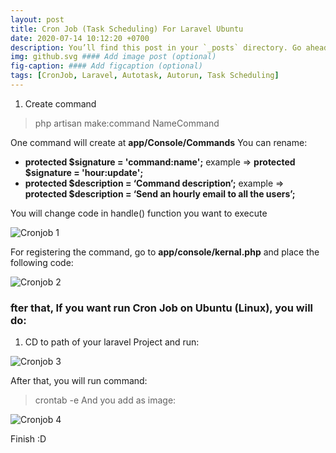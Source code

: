 ```yaml
---
layout: post
title: Cron Job (Task Scheduling) For Laravel Ubuntu
date: 2020-07-14 10:12:20 +0700
description: You’ll find this post in your `_posts` directory. Go ahead and edit it and re-build the site to see your changes. #### Add post description (optional)
img: github.svg #### Add image post (optional)
fig-caption: #### Add figcaption (optional)
tags: [CronJob, Laravel, Autotask, Autorun, Task Scheduling]
---
```


1. Create command
>php artisan make:command NameCommand

One command will create at <strong>app/Console/Commands</strong>
You can rename:

* <strong>protected $signature = 'command:name';</strong> example => <strong>protected $signature = 'hour:update';</strong>
* <strong>protected $description = ‘Command description’;</strong> example => <strong>protected $description = ‘Send an hourly email to all the users’;</strong>

You will change code in handle() function you want to execute

![Cronjob 1]({{site.baseurl}}/assets/img/cronjob1.jpg)

For registering the command, go to <strong>app/console/kernal.php</strong> and place the following code:

![Cronjob 2]({{site.baseurl}}/assets/img/cronjob2.jpg)

### fter that, If you want run Cron Job on Ubuntu (Linux), you will do:

1. CD to path of your laravel Project and run: 

![Cronjob 3]({{site.baseurl}}/assets/img/cronjob3.jpg)

After that, you will run command: 
>crontab -e
And you add as image:

![Cronjob 4]({{site.baseurl}}/assets/img/cronjob4.jpg)

Finish :D




